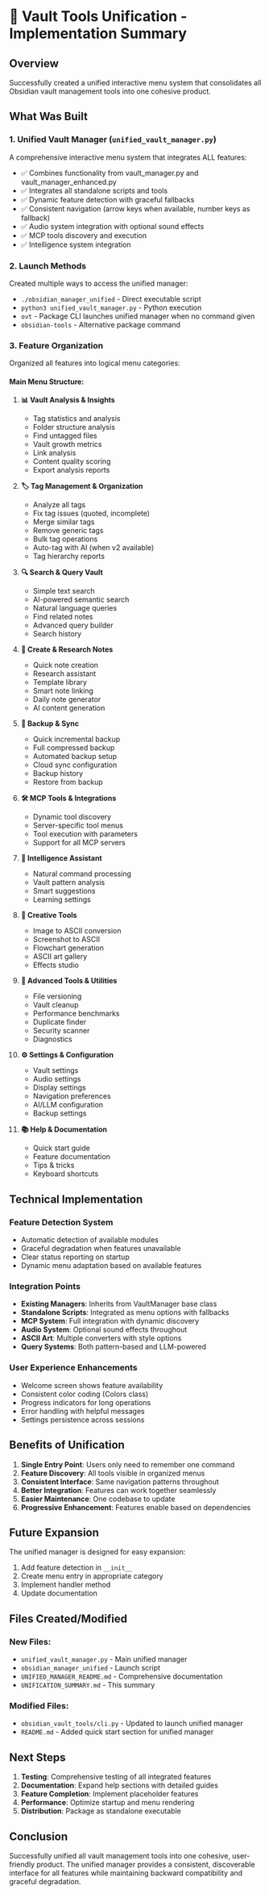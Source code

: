 # 🏰 Vault Tools Unification - Implementation Summary

## Overview
Successfully created a unified interactive menu system that consolidates all Obsidian vault management tools into one cohesive product.

## What Was Built

### 1. **Unified Vault Manager** (`unified_vault_manager.py`)
A comprehensive interactive menu system that integrates ALL features:
- ✅ Combines functionality from vault_manager.py and vault_manager_enhanced.py
- ✅ Integrates all standalone scripts and tools
- ✅ Dynamic feature detection with graceful fallbacks
- ✅ Consistent navigation (arrow keys when available, number keys as fallback)
- ✅ Audio system integration with optional sound effects
- ✅ MCP tools discovery and execution
- ✅ Intelligence system integration

### 2. **Launch Methods**
Created multiple ways to access the unified manager:
- `./obsidian_manager_unified` - Direct executable script
- `python3 unified_vault_manager.py` - Python execution
- `ovt` - Package CLI launches unified manager when no command given
- `obsidian-tools` - Alternative package command

### 3. **Feature Organization**
Organized all features into logical menu categories:

#### Main Menu Structure:
1. **📊 Vault Analysis & Insights**
   - Tag statistics and analysis
   - Folder structure analysis
   - Find untagged files
   - Vault growth metrics
   - Link analysis
   - Content quality scoring
   - Export analysis reports

2. **🏷️ Tag Management & Organization**
   - Analyze all tags
   - Fix tag issues (quoted, incomplete)
   - Merge similar tags
   - Remove generic tags
   - Bulk tag operations
   - Auto-tag with AI (when v2 available)
   - Tag hierarchy reports

3. **🔍 Search & Query Vault**
   - Simple text search
   - AI-powered semantic search
   - Natural language queries
   - Find related notes
   - Advanced query builder
   - Search history

4. **📝 Create & Research Notes**
   - Quick note creation
   - Research assistant
   - Template library
   - Smart note linking
   - Daily note generator
   - AI content generation

5. **💾 Backup & Sync**
   - Quick incremental backup
   - Full compressed backup
   - Automated backup setup
   - Cloud sync configuration
   - Backup history
   - Restore from backup

6. **🛠️ MCP Tools & Integrations**
   - Dynamic tool discovery
   - Server-specific tool menus
   - Tool execution with parameters
   - Support for all MCP servers

7. **🧠 Intelligence Assistant**
   - Natural command processing
   - Vault pattern analysis
   - Smart suggestions
   - Learning settings

8. **🎨 Creative Tools**
   - Image to ASCII conversion
   - Screenshot to ASCII
   - Flowchart generation
   - ASCII art gallery
   - Effects studio

9. **🔧 Advanced Tools & Utilities**
   - File versioning
   - Vault cleanup
   - Performance benchmarks
   - Duplicate finder
   - Security scanner
   - Diagnostics

10. **⚙️ Settings & Configuration**
    - Vault settings
    - Audio settings
    - Display settings
    - Navigation preferences
    - AI/LLM configuration
    - Backup settings

11. **📚 Help & Documentation**
    - Quick start guide
    - Feature documentation
    - Tips & tricks
    - Keyboard shortcuts

## Technical Implementation

### Feature Detection System
- Automatic detection of available modules
- Graceful degradation when features unavailable
- Clear status reporting on startup
- Dynamic menu adaptation based on available features

### Integration Points
- **Existing Managers**: Inherits from VaultManager base class
- **Standalone Scripts**: Integrated as menu options with fallbacks
- **MCP System**: Full integration with dynamic discovery
- **Audio System**: Optional sound effects throughout
- **ASCII Art**: Multiple converters with style options
- **Query Systems**: Both pattern-based and LLM-powered

### User Experience Enhancements
- Welcome screen shows feature availability
- Consistent color coding (Colors class)
- Progress indicators for long operations
- Error handling with helpful messages
- Settings persistence across sessions

## Benefits of Unification

1. **Single Entry Point**: Users only need to remember one command
2. **Feature Discovery**: All tools visible in organized menus
3. **Consistent Interface**: Same navigation patterns throughout
4. **Better Integration**: Features can work together seamlessly
5. **Easier Maintenance**: One codebase to update
6. **Progressive Enhancement**: Features enable based on dependencies

## Future Expansion

The unified manager is designed for easy expansion:
1. Add feature detection in `__init__`
2. Create menu entry in appropriate category
3. Implement handler method
4. Update documentation

## Files Created/Modified

### New Files:
- `unified_vault_manager.py` - Main unified manager
- `obsidian_manager_unified` - Launch script
- `UNIFIED_MANAGER_README.md` - Comprehensive documentation
- `UNIFICATION_SUMMARY.md` - This summary

### Modified Files:
- `obsidian_vault_tools/cli.py` - Updated to launch unified manager
- `README.md` - Added quick start section for unified manager

## Next Steps

1. **Testing**: Comprehensive testing of all integrated features
2. **Documentation**: Expand help sections with detailed guides
3. **Feature Completion**: Implement placeholder features
4. **Performance**: Optimize startup and menu rendering
5. **Distribution**: Package as standalone executable

## Conclusion

Successfully unified all vault management tools into one cohesive, user-friendly product. The unified manager provides a consistent, discoverable interface for all features while maintaining backward compatibility and graceful degradation.